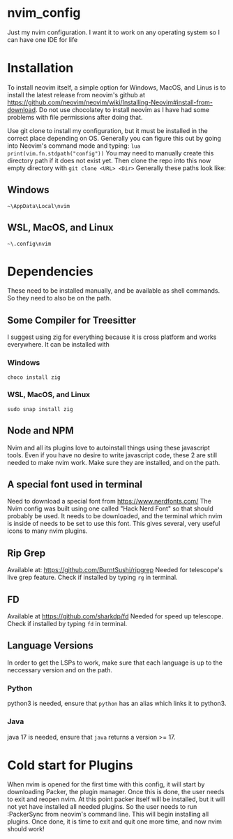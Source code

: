 # nvim_config
Just my nvim configuration. I want it to work on any operating system so I can have one IDE for life


# Installation
To install neovim itself, a simple option for Windows, MacOS, and Linus is to install the latest release from neovim's github at https://github.com/neovim/neovim/wiki/Installing-Neovim#install-from-download. Do not use chocolatey to install neovim as I have had some problems with file permissions after doing that.

Use git clone to install my configuration, but it must be installed in the correct place depending on OS.
Generally you can figure this out by going into Neovim's command mode and typing: `lua print(vim.fn.stdpath("config"))`
You may need to manually create this directory path if it does not exist yet.
Then clone the repo into this now empty directory with `git clone <URL> <Dir>`
Generally these paths look like:

## Windows
`~\AppData\Local\nvim`
## WSL, MacOS, and Linux
`~\.config\nvim`


# Dependencies
These need to be installed manually, and be available as shell commands. So they need to also be on the path.

## Some Compiler for Treesitter
I suggest using zig for everything because it is cross platform and works everywhere. It can be installed with
### Windows
`choco install zig`
### WSL, MacOS, and Linux
`sudo snap install zig`

## Node and NPM
Nvim and all its plugins love to autoinstall things using these javascript tools.
Even if you have no desire to write javascript code, these 2 are still needed to make nvim work.
Make sure they are installed, and on the path.

## A special font used in terminal
Need to download a special font from https://www.nerdfonts.com/
The Nvim config was built using one called "Hack Nerd Font" so that should probably be used.
It needs to be downloaded, and the terminal which nvim is inside of needs to be set to use this font.
This gives several, very useful icons to many nvim plugins.

## Rip Grep
Available at: https://github.com/BurntSushi/ripgrep
Needed for telescope's live grep feature. Check if installed by typing `rg` in terminal.

## FD
Available at https://github.com/sharkdp/fd
Needed for speed up telescope. Check if installed by typing `fd` in terminal.

## Language Versions
In order to get the LSPs to work, make sure that each language is up to the neccessary version and on the path.
### Python
python3 is needed, ensure that `python` has an alias which links it to python3.
### Java
java 17 is needed, ensure that `java` returns a version >= 17.


# Cold start for Plugins

When nvim is opened for the first time with this config, it will start by downloading Packer, the plugin manager.
Once this is done, the user needs to exit and reopen nvim.
At this point packer itself will be installed, but it will not yet have installed all needed plugins.
So the user needs to run :PackerSync from neovim's command line. This will begin installing all plugins.
Once done, it is time to exit and quit one more time, and now nvim should work!
